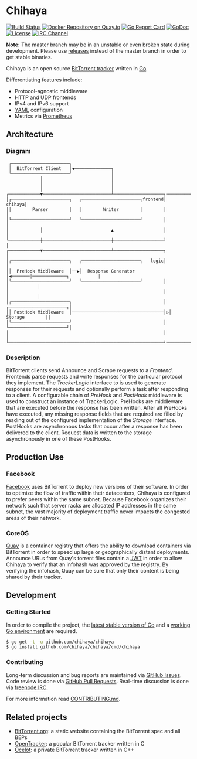 # Chihaya

[![Build Status](https://api.travis-ci.org/chihaya/chihaya.svg?branch=master)](https://travis-ci.org/chihaya/chihaya)
[![Docker Repository on Quay.io](https://quay.io/repository/jzelinskie/chihaya/status "Docker Repository on Quay.io")](https://quay.io/repository/jzelinskie/chihaya)
[![Go Report Card](https://goreportcard.com/badge/github.com/chihaya/chihaya)](https://goreportcard.com/report/github.com/chihaya/chihaya)
[![GoDoc](https://godoc.org/github.com/chihaya/chihaya?status.svg)](https://godoc.org/github.com/chihaya/chihaya)
[![License](https://img.shields.io/badge/license-BSD-blue.svg)](https://en.wikipedia.org/wiki/BSD_licenses#2-clause_license_.28.22Simplified_BSD_License.22_or_.22FreeBSD_License.22.29)
[![IRC Channel](https://img.shields.io/badge/freenode-%23chihaya-blue.svg "IRC Channel")](http://webchat.freenode.net/?channels=chihaya)

**Note:** The master branch may be in an unstable or even broken state during development.
Please use [releases] instead of the master branch in order to get stable binaries.

Chihaya is an open source [BitTorrent tracker] written in [Go].

Differentiating features include:

- Protocol-agnostic middleware
- HTTP and UDP frontends
- IPv4 and IPv6 support
- [YAML] configuration
- Metrics via [Prometheus]

[releases]: https://github.com/chihaya/chihaya/releases
[BitTorrent tracker]: http://en.wikipedia.org/wiki/BitTorrent_tracker
[Go]: https://golang.org
[YAML]: http://yaml.org
[Prometheus]: http://prometheus.io

## Architecture

### Diagram

```
 ┌──────────────────────┐
 │  BitTorrent Client   │◀──────────────┐
 └──────────────────────┘               │
             │                          │
             │                          │
             │                          │
┌────────────▼──────────────────────────┴───────────────────┐─────────────────────────┐
│┌──────────────────────┐   ┌──────────────────────┐frontend│                  chihaya│
││        Parser        │   │        Writer        │        │                         │
│└──────────────────────┘   └──────────────────────┘        │                         │
│            │                          ▲                   │                         │
└────────────┼──────────────────────────┼───────────────────┘                         │
┌────────────▼──────────────────────────┴───────────────────┐                         │
│┌──────────────────────┐   ┌──────────────────────┐   logic│                         │
││  PreHook Middleware  │──▶│  Response Generator  │◀───────│─────────────┐           │
│└──────────────────────┘   └──────────────────────┘        │             │           │
│                                                           │             │           │
│┌──────────────────────┐                                   │ ┌──────────────────────┐│
││ PostHook Middleware  │───────────────────────────────────│▷│       Storage        ││
│└──────────────────────┘                                   │ └──────────────────────┘│
│                                                           │                         │
└───────────────────────────────────────────────────────────┘─────────────────────────┘
```

### Description

BitTorrent clients send Announce and Scrape requests to a _Frontend_.
Frontends parse requests and write responses for the particular protocol they implement.
The _TrackerLogic_ interface to is used to generate responses for their requests and optionally perform a task after responding to a client.
A configurable chain of _PreHook_ and _PostHook_ middleware is used to construct an instance of TrackerLogic.
PreHooks are middleware that are executed before the response has been written.
After all PreHooks have executed, any missing response fields that are required are filled by reading out of the configured implementation of the _Storage_ interface.
PostHooks are asynchronous tasks that occur after a response has been delivered to the client.
Request data is written to the storage asynchronously in one of these PostHooks.

## Production Use

### Facebook

[Facebook] uses BitTorrent to deploy new versions of their software.
In order to optimize the flow of traffic within their datacenters, Chihaya is configured to prefer peers within the same subnet.
Because Facebook organizes their network such that server racks are allocated IP addresses in the same subnet, the vast majority of deployment traffic never impacts the congested areas of their network.

[Facebook]: https://facebook.com

### CoreOS

[Quay] is a container registry that offers the ability to download containers via BitTorrent in order to speed up large or geographically distant deployments.
Announce URLs from Quay's torrent files contain a [JWT] in order to allow Chihaya to verify that an infohash was approved by the registry.
By verifying the infohash, Quay can be sure that only their content is being shared by their tracker.

[Quay]: https://quay.io
[JWT]: https://jwt.io

## Development

### Getting Started

In order to compile the project, the [latest stable version of Go] and a [working Go environment] are required.

```sh
$ go get -t -u github.com/chihaya/chihaya
$ go install github.com/chihaya/chihaya/cmd/chihaya
```

[latest stable version of Go]: https://golang.org/dl
[working Go environment]: https://golang.org/doc/code.html

### Contributing

Long-term discussion and bug reports are maintained via [GitHub Issues].
Code review is done via [GitHub Pull Requests].
Real-time discussion is done via [freenode IRC].

For more information read [CONTRIBUTING.md].

[GitHub Issues]: https://github.com/chihaya/chihaya/issues
[GitHub Pull Requests]: https://github.com/chihaya/chihaya/pulls
[freenode IRC]: http://webchat.freenode.net/?channels=chihaya
[CONTRIBUTING.md]: https://github.com/chihaya/chihaya/blob/master/CONTRIBUTING.md

## Related projects

- [BitTorrent.org](https://github.com/bittorrent/bittorrent.org): a static website containing the BitTorrent spec and all BEPs
- [OpenTracker](http://erdgeist.org/arts/software/opentracker): a popular BitTorrent tracker written in C
- [Ocelot](https://github.com/WhatCD/Ocelot): a private BitTorrent tracker written in C++
